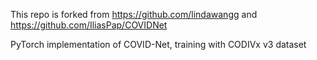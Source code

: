 This repo is forked from <a href="https://github.com/lindawangg">https://github.com/lindawangg</a> and  <a href="https://github.com/IliasPap/COVIDNet">https://github.com/IliasPap/COVIDNet</a>

PyTorch implementation of COVID-Net, training with CODIVx v3 dataset